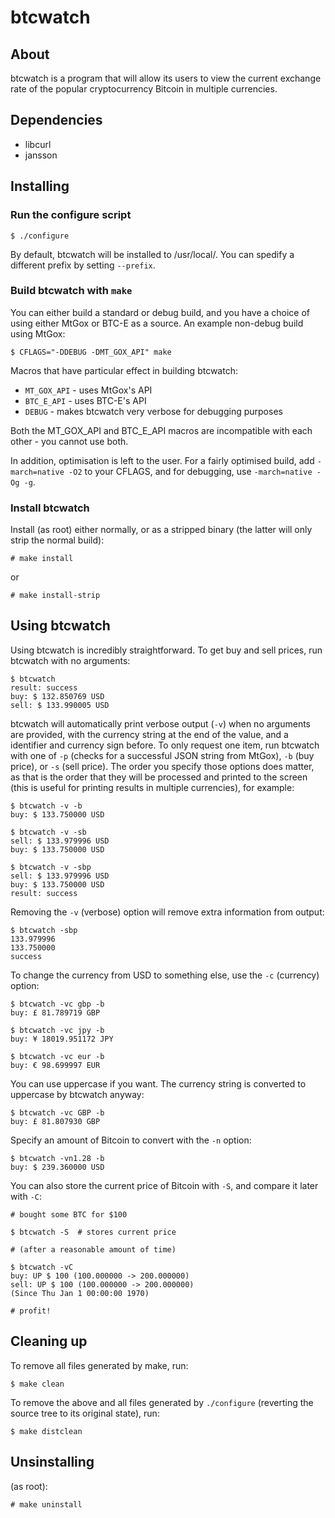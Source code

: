 btcwatch
========

About
-----

btcwatch is a program that will allow its users to view the current exchange rate of the popular cryptocurrency Bitcoin in multiple currencies.

Dependencies
------------

* libcurl
* jansson

Installing
----------

### Run the configure script ###

	$ ./configure
	
By default, btcwatch will be installed to /usr/local/. You can spedify a different prefix by setting `--prefix`.

### Build btcwatch with `make` ###

You can either build a standard or debug build, and you have a choice of using either MtGox or BTC-E as a source. An example non-debug build using MtGox:

	$ CFLAGS="-DDEBUG -DMT_GOX_API" make

Macros that have particular effect in building btcwatch:

* `MT_GOX_API` - uses MtGox's API
* `BTC_E_API` - uses BTC-E's API
* `DEBUG` - makes btcwatch very verbose for debugging purposes

Both the MT_GOX_API and BTC_E_API macros are incompatible with each other - you cannot use both. 

In addition, optimisation is left to the user. For a fairly optimised build, add `-march=native -O2` to your CFLAGS, and for debugging, use `-march=native -Og -g`.

### Install btcwatch ###

Install (as root) either normally, or as a stripped binary (the latter will only strip the normal build):

	# make install

or

	# make install-strip

Using btcwatch
--------------

Using btcwatch is incredibly straightforward. To get buy and sell prices, run btcwatch with no arguments:

	$ btcwatch
	result: success
	buy: $ 132.850769 USD
	sell: $ 133.990005 USD

btcwatch will automatically print verbose output (`-v`) when no arguments are provided, with the currency string at the end of the value, and a identifier and currency sign before.
To only request one item, run btcwatch with one of `-p` (checks for a successful JSON string from MtGox), `-b` (buy price), or `-s` (sell price). The order you specify those options does matter, as that is the order that they will be processed and printed to the screen (this is useful for printing results in multiple currencies), for example:

	$ btcwatch -v -b
	buy: $ 133.750000 USD

	$ btcwatch -v -sb
	sell: $ 133.979996 USD
	buy: $ 133.750000 USD

	$ btcwatch -v -sbp
	sell: $ 133.979996 USD
	buy: $ 133.750000 USD
	result: success

Removing the `-v` (verbose) option will remove extra information from output:

	$ btcwatch -sbp
	133.979996
	133.750000
	success

To change the currency from USD to something else, use the `-c` (currency) option:

	$ btcwatch -vc gbp -b
	buy: £ 81.789719 GBP

	$ btcwatch -vc jpy -b
	buy: ¥ 18019.951172 JPY

	$ btcwatch -vc eur -b
	buy: € 98.699997 EUR

You can use uppercase if you want. The currency string is converted to uppercase by btcwatch anyway:

	$ btcwatch -vc GBP -b
	buy: £ 81.807930 GBP

Specify an amount of Bitcoin to convert with the `-n` option:

	$ btcwatch -vn1.28 -b
	buy: $ 239.360000 USD

You can also store the current price of Bitcoin with `-S`, and compare it later with `-C`:

	# bought some BTC for $100

	$ btcwatch -S  # stores current price
	
	# (after a reasonable amount of time)
	
	$ btcwatch -vC
	buy: UP $ 100 (100.000000 -> 200.000000)
	sell: UP $ 100 (100.000000 -> 200.000000)
	(Since Thu Jan 1 00:00:00 1970)
	
	# profit!
	

Cleaning up
-----------

To remove all files generated by make, run:

	$ make clean

To remove the above and all files generated by `./configure` (reverting the source tree to its original state), run:

	$ make distclean

Unsinstalling
-------------

(as root):

	# make uninstall

